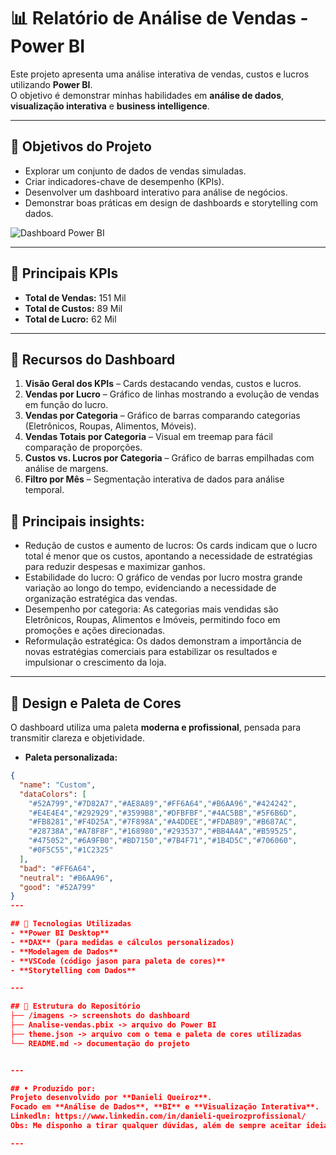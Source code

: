 # 📊 Relatório de Análise de Vendas - Power BI

Este projeto apresenta uma análise interativa de vendas, custos e lucros utilizando **Power BI**.  
O objetivo é demonstrar minhas habilidades em **análise de dados**, **visualização interativa** e **business intelligence**.

---

## 🔹 Objetivos do Projeto
- Explorar um conjunto de dados de vendas simuladas.
- Criar indicadores-chave de desempenho (KPIs).
- Desenvolver um dashboard interativo para análise de negócios.
- Demonstrar boas práticas em design de dashboards e storytelling com dados.

![Dashboard Power BI](images/Relatório_em_png.png)


---

## 🔹 Principais KPIs
- **Total de Vendas:** 151 Mil  
- **Total de Custos:** 89 Mil  
- **Total de Lucro:** 62 Mil  

---

## 🔹 Recursos do Dashboard
1. **Visão Geral dos KPIs** – Cards destacando vendas, custos e lucros. 
2. **Vendas por Lucro** – Gráfico de linhas mostrando a evolução de vendas em função do lucro.  
3. **Vendas por Categoria** – Gráfico de barras comparando categorias (Eletrônicos, Roupas, Alimentos, Móveis).  
4. **Vendas Totais por Categoria** – Visual em treemap para fácil comparação de proporções.  
5. **Custos vs. Lucros por Categoria** – Gráfico de barras empilhadas com análise de margens.  
6. **Filtro por Mês** – Segmentação interativa de dados para análise temporal.

## 🔹 Principais insights:
- Redução de custos e aumento de lucros:
    Os cards indicam que o lucro total é menor que os custos, apontando a necessidade de estratégias para reduzir despesas e maximizar ganhos.
- Estabilidade do lucro:
    O gráfico de vendas por lucro mostra grande variação ao longo do tempo, evidenciando a necessidade de organização estratégica das vendas.
- Desempenho por categoria:
    As categorias mais vendidas são Eletrônicos, Roupas, Alimentos e Imóveis, permitindo foco em promoções e ações direcionadas.
- Reformulação estratégica:
    Os dados demonstram a importância de novas estratégias comerciais para estabilizar os resultados e impulsionar o crescimento da loja.
---

## 🔹 Design e Paleta de Cores
O dashboard utiliza uma paleta **moderna e profissional**, pensada para transmitir clareza e objetividade.  

- **Paleta personalizada:**  
```json
{
  "name": "Custom",
  "dataColors": [
    "#52A799","#7D82A7","#AE8A89","#FF6A64","#B6AA96","#424242",
    "#E4E4E4","#292929","#3599B8","#DFBFBF","#4AC5BB","#5F6B6D",
    "#FB8281","#F4D25A","#7F898A","#A4DDEE","#FDAB89","#B687AC",
    "#28738A","#A78F8F","#168980","#293537","#BB4A4A","#B59525",
    "#475052","#6A9FB0","#BD7150","#7B4F71","#1B4D5C","#706060",
    "#0F5C55","#1C2325"
  ],
  "bad": "#FF6A64",
  "neutral": "#B6AA96",
  "good": "#52A799"
}
---

## 🔹 Tecnologias Utilizadas
- **Power BI Desktop**
- **DAX** (para medidas e cálculos personalizados)
- **Modelagem de Dados**
- **VSCode (código jason para paleta de cores)**
- **Storytelling com Dados**

---

## 📂 Estrutura do Repositório
├── /imagens -> screenshots do dashboard
├── Analise-vendas.pbix -> arquivo do Power BI
├── theme.json -> arquivo com o tema e paleta de cores utilizadas
└── README.md -> documentação do projeto


---

## • Produzido por:
Projeto desenvolvido por **Danieli Queiroz**.  
Focado em **Análise de Dados**, **BI** e **Visualização Interativa**.
Linkedln: https://www.linkedin.com/in/danieli-queirozprofissional/
Obs: Me disponho a tirar qualquer dúvidas, além de sempre aceitar ideias para melhorias :)

---



